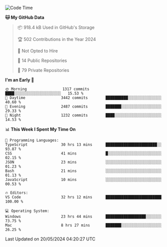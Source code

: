 <!--START_SECTION:waka-->
![Code Time](http://img.shields.io/badge/Code%20Time-5%2C665%20hrs%2014%20mins-blue)

**🐱 My GitHub Data** 

> 📦 918.4 kB Used in GitHub's Storage 
 > 
> 🏆 502 Contributions in the Year 2024
 > 
> 🚫 Not Opted to Hire
 > 
> 📜 14 Public Repositories 
 > 
> 🔑 79 Private Repositories 
 > 
**I'm an Early 🐤** 

```text
🌞 Morning                1317 commits        ████░░░░░░░░░░░░░░░░░░░░░   15.53 % 
🌆 Daytime                3442 commits        ██████████░░░░░░░░░░░░░░░   40.60 % 
🌃 Evening                2487 commits        ███████░░░░░░░░░░░░░░░░░░   29.33 % 
🌙 Night                  1232 commits        ████░░░░░░░░░░░░░░░░░░░░░   14.53 % 
```


📊 **This Week I Spent My Time On** 

```text
💬 Programming Languages: 
TypeScript               30 hrs 13 mins      ███████████████████████░░   93.87 % 
CSS                      41 mins             █░░░░░░░░░░░░░░░░░░░░░░░░   02.15 % 
JSON                     23 mins             ░░░░░░░░░░░░░░░░░░░░░░░░░   01.23 % 
Bash                     21 mins             ░░░░░░░░░░░░░░░░░░░░░░░░░   01.13 % 
JavaScript               10 mins             ░░░░░░░░░░░░░░░░░░░░░░░░░   00.53 % 

🔥 Editors: 
VS Code                  32 hrs 12 mins      █████████████████████████   100.00 % 

💻 Operating System: 
Windows                  23 hrs 44 mins      ██████████████████░░░░░░░   73.75 % 
Mac                      8 hrs 27 mins       ███████░░░░░░░░░░░░░░░░░░   26.25 % 
```


 Last Updated on 20/05/2024 04:20:27 UTC
<!--END_SECTION:waka-->

